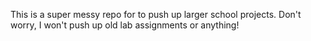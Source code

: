 This is a super messy repo for to push up larger school projects. 
Don't worry, I won't push up old lab assignments or anything! 
